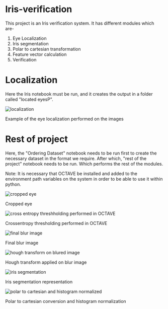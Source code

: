# Iris-verification

This project is an Iris verification system. It has different modules which are-

1) Eye Localization
2) Iris segmentation
3) Polar to cartesian transformation
4) Feature vector calculation
5) Verification

# Localization

Here the Iris notebook must be run, and it creates the output in a folder called "located eyesP".

![localization](https://user-images.githubusercontent.com/41861674/111117342-67020280-858d-11eb-9461-99da45b7fec0.png)

Example of the eye localization performed on the images

# Rest of project

Here, the "Ordering Dataset" notebook needs to be run first to create the necessary dataset in the format we require. After which, "rest of the project" notebook needs to be run. Which performs the rest of the modules. 

Note: It is necessary that OCTAVE be installed and added to the environment path variables on the system in order to be able to use it within python.


![cropped eye](https://user-images.githubusercontent.com/41861674/111118348-ab41d280-858e-11eb-9537-3d0bd76fdb55.png)

Cropped eye

![cross entropy threshholding performed in OCTAVE](https://user-images.githubusercontent.com/41861674/111118359-ae3cc300-858e-11eb-8e18-2e4f5a1dabb2.png)

Crossentropy thresholding performed in OCTAVE

![final blur image](https://user-images.githubusercontent.com/41861674/111118365-b137b380-858e-11eb-86ec-fe3ee309a462.png)

Final blur image

![hough transform on blured image](https://user-images.githubusercontent.com/41861674/111118370-b432a400-858e-11eb-99bc-068269743ca5.png)

Hough transform applied on blur image

![iris segmentation](https://user-images.githubusercontent.com/41861674/111118377-b694fe00-858e-11eb-889f-8e7c49047140.png)

Iris segmentation representation

![polar to cartesian and histogram normalized](https://user-images.githubusercontent.com/41861674/111118386-bac11b80-858e-11eb-91c8-983d2989921d.png)

Polar to cartesian conversion and histogram normalization
